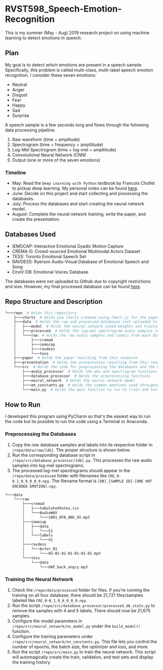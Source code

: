# RVST598_Speech-Emotion-Recognition

This is my summer (May - Aug) 2019 research project on using machine learning to detect emotions in speech.

## Plan

My goal is to detect which emotions are present in a speech sample. Specifically, this problem is called multi-class, multi-label speech emotion recognition. I consider these seven
emotions:

- Neutral
- Anger
- Disgust
- Fear
- Happy
- Sad
- Surprise

A speech sample is a few seconds long and flows through the following data processing pipeline:

1. Raw waveform (time + amplitude)
2. Spectrogram (time + frequency + ampltitude)
3. Log-Mel Spectrogram (time + log-mel + ampltitude)
4. Convolutional Neural Network (CNN)
5. Output (one or more of the seven emotions)

### Timeline

- May: Read the `Deep Learning with Python` textbook by Francois Chollet to pickup deep learning. My personal notes can be found [here](https://brianpho.com/CR4-DL/textbooks/2019/06/02/deep-learning-with-python.html).
- June: Decide on this project and start collecting and processing the databases.
- July: Process the databases and start creating the neural network model.
- August: Complete the neural network training, write the paper, and create the presentation.

## Databases Used

- IEMOCAP: Interactive Emotional Dyadic Motion Capture
- CREMA-D: Crowd-sourced Emotional Mutimodal Actors Dataset
- TESS: Toronto Emotional Speech Set
- RAVDESS: Ryerson Audio-Visual Database of Emotional Speech and Song
- EmoV-DB: Emotional Voices Database

The databases were not uploaded to Github due to copyright restrictions and size. However, my final processed database can be found [here](https://github.com/Brian-Pho/RVST598_Speech-Emotion-Recognition).

## Repo Structure and Description

```bash
└───repo  # Holds this repository
    ├───charts  # Holds pie charts created using Chart.js for the paper and presentation
    ├───data  # Holds the raw and processed databases (not uploaded to Github)
    │   ├───model  # Holds the neural network saved weights and training history
    │   ├───processed  # Holds the log-mel spectrogram audio samples in the form of numpy arrays
    │   └───raw  # Holds the raw audio samples and labels from each database
    │       ├───cremad
    │       ├───iemocap
    │       ├───ravdess
    │       └───tess
    ├───paper  # Holds the paper resulting from this research
    ├───presentation  # Holds the presentation resulting from this research
    └───src  # Holds the code for preprocessing the databases and the neural network model
        ├───audio_processor  # Holds the wav and spectrogram functions
        ├───database_processor  # Holds the preprocessing functions
        ├───neural_network  # Holds the neural network model
        ├───em_constants.py  # Holds the common emotions used throughout the program
        └───main.py  # Holds the main function to run to train and test the neural network model
```

## How to Run

I developed this program using PyCharm so that's the easiest way to run the code but its possible to run the code using a Terminal or Anaconda.

### Preprocessing the Databases

1. Copy the raw database samples and labels into its respective folder in `/repo/data/raw/[db]`. The proper structure is shown below.
2. Run the corresponding database script in `/repo/src/database_processor/[db].py`. This processes the raw audio samples into log-mel spectrograms.
3. The processed log-mel spectrograms should appear in the `/repo/data/processed` folder with filenames like `CRE_0-0_1_0_0_0_0_0.npy`. The filename format is `[DB]_[SAMPLE ID]-[ONE HOT ENCODED EMOTION].npy`.

```bash
└───data
    └───raw
        ├───cremad
        │   ├───tabulatedVotes.csv
        │   └───AudioWAV
        │       └───1001_DFA_ANG_XX.mp3
        ├───iemocap
        │   ├───data
        │   │   └───S1
        │   └───labels
        │       └───S1
        ├───ravdess
        │   └───Actor_01
        │       └───03-01-01-01-01-01-01.mp3
        └───tess
            └───data
                └───OAF_back_angry.mp3
```

### Training the Neural Network

1. Check the `/repo/data/processed` folder for files. If you're running the training on all four database, there should be 21,721 files/samples labeled like `CRE_0-0_1_0_0_0_0_0.npy`.
2. Run the script `/repo/src/database_processor/processed_db_stats.py` to remove the samples with 4 and 5 labels. There should now be 21,675 samples.
3. Configure the model parameters in `/repo/src/neural_network/nn_model.py` under the `build_model()` function.
4. Configure the training parameters under `/repo/src/neural_network/nn_constants.py`. This file lets you control the number of epochs, the batch size, the optimizer and loss, and more.
5. Run the script `/repo/src/main.py` to train the neural network. This script will automagically create the train, validation, and test sets and display the training history.
